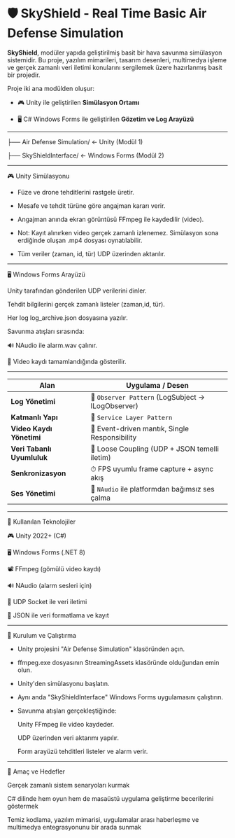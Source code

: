 # 🛡️ SkyShield - Real Time Basic Air Defense Simulation

**SkyShield**, modüler yapıda geliştirilmiş basit bir hava savunma simülasyon sistemidir. Bu proje, yazılım mimarileri, tasarım desenleri, multimedya işleme ve gerçek zamanlı veri iletimi konularını sergilemek üzere hazırlanmış basit bir projedir.  

Proje iki ana modülden oluşur:

- 🎮 Unity ile geliştirilen **Simülasyon Ortamı**

- 🖥️ C# Windows Forms ile geliştirilen **Gözetim ve Log Arayüzü**

---

├── Air Defense Simulation/         ← Unity (Modül 1) 

├── SkyShieldInterface/      ← Windows Forms (Modül 2)

---

🎮 Unity Simülasyonu

- Füze ve drone tehditlerini rastgele üretir.

- Mesafe ve tehdit türüne göre angajman kararı verir.

- Angajman anında ekran görüntüsü FFmpeg ile kaydedilir (video).

- Not: Kayıt alınırken video gerçek zamanlı izlenemez. Simülasyon sona erdiğinde oluşan .mp4 dosyası oynatılabilir.

- Tüm veriler (zaman, id, tür) UDP üzerinden aktarılır.

---

🖥️ Windows Forms Arayüzü

Unity tarafından gönderilen UDP verilerini dinler.

Tehdit bilgilerini gerçek zamanlı listeler (zaman,id, tür).

Her log log_archive.json dosyasına yazılır.

Savunma atışları sırasında:

🔊 NAudio ile alarm.wav çalınır.

🎥 Video kaydı tamamlandığında gösterilir.

---

| Alan                       | Uygulama / Desen                                  |
| -------------------------- | ------------------------------------------------- |
| **Log Yönetimi**           | 🔁 `Observer Pattern` (LogSubject → ILogObserver) |
| **Katmanlı Yapı**          | 🧱 `Service Layer Pattern`                        |
| **Video Kaydı Yönetimi**   | 🧩 Event-driven mantık, Single Responsibility     |
| **Veri Tabanlı Uyumluluk** | 🔄 Loose Coupling (UDP + JSON temelli iletim)     |
| **Senkronizasyon**         | ⏱ FPS uyumlu frame capture + async akış           |
| **Ses Yönetimi**           | 🧰 `NAudio` ile platformdan bağımsız ses çalma    |

---

🧰 Kullanılan Teknolojiler

🎮 Unity 2022+ (C#)

🖥️ Windows Forms (.NET 8)

📽️ FFmpeg (gömülü video kaydı)

🔊 NAudio (alarm sesleri için)

📡 UDP Socket ile veri iletimi

📄 JSON ile veri formatlama ve kayıt

---

🚀 Kurulum ve Çalıştırma

- Unity projesini "Air Defense Simulation" klasöründen açın.

- ffmpeg.exe dosyasının StreamingAssets klasöründe olduğundan emin olun.

- Unity'den simülasyonu başlatın.

- Aynı anda "SkyShieldInterface" Windows Forms uygulamasını çalıştırın.

- Savunma atışları gerçekleştiğinde:

	Unity FFmpeg ile video kaydeder.

	UDP üzerinden veri aktarımı yapılır.

	Form arayüzü tehditleri listeler ve alarm verir.

---

🎯 Amaç ve Hedefler

Gerçek zamanlı sistem senaryoları kurmak

C# dilinde hem oyun hem de masaüstü uygulama geliştirme becerilerini göstermek

Temiz kodlama, yazılım mimarisi, uygulamalar arası haberleşme ve multimedya entegrasyonunu bir arada sunmak